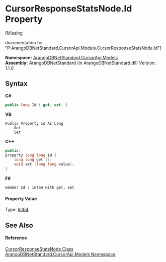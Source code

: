 # CursorResponseStatsNode.Id Property 
 

\[Missing <summary> documentation for "P:ArangoDBNetStandard.CursorApi.Models.CursorResponseStatsNode.Id"\]

**Namespace:**&nbsp;<a href="35799343-7a53-6c3b-95d1-21ff990d1b8b">ArangoDBNetStandard.CursorApi.Models</a><br />**Assembly:**&nbsp;ArangoDBNetStandard (in ArangoDBNetStandard.dll) Version: 1.1.0

## Syntax

**C#**<br />
``` C#
public long Id { get; set; }
```

**VB**<br />
``` VB
Public Property Id As Long
	Get
	Set
```

**C++**<br />
``` C++
public:
property long long Id {
	long long get ();
	void set (long long value);
}
```

**F#**<br />
``` F#
member Id : int64 with get, set

```


#### Property Value
Type: <a href="https://docs.microsoft.com/dotnet/api/system.int64" target="_blank" rel="noopener noreferrer">Int64</a>

## See Also


#### Reference
<a href="2980aaa5-9122-d71f-f550-00a53e765936">CursorResponseStatsNode Class</a><br /><a href="35799343-7a53-6c3b-95d1-21ff990d1b8b">ArangoDBNetStandard.CursorApi.Models Namespace</a><br />